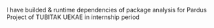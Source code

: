 I have builded & runtime dependencies of package analysis for Pardus Project of TUBITAK UEKAE in internship period

